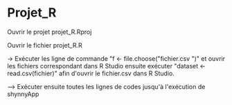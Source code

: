 # Projet_R

Ouvrir le projet projet_R.Rproj

Ouvrir le fichier projet_R.R

-> Exécuter les ligne de commande "f <- file.choose("fichier.csv ")" et ouvrir les fichiers correspondant dans R Studio ensuite exécuter  "dataset <- read.csv(fichier)" afin d'ouvrir le fichier.csv dans R Studio.

—> Exécuter ensuite toutes les lignes de codes jusqu'à l'exécution de shynnyApp
